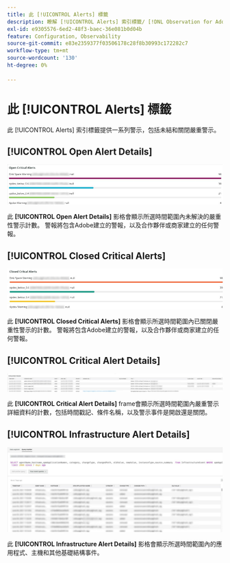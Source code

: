 ```yaml
---
title: 此 [!UICONTROL Alerts] 標籤
description: 瞭解 [!UICONTROL Alerts] 索引標籤/ [!DNL Observation for Adobe Commerce].
exl-id: e9305576-6ed2-48f3-baec-36e081b0d04b
feature: Configuration, Observability
source-git-commit: e83e2359377f03506178c28f8b30993c172282c7
workflow-type: tm+mt
source-wordcount: '130'
ht-degree: 0%

---
```


# 此 [!UICONTROL Alerts] 標籤

此 [!UICONTROL Alerts] 索引標籤提供一系列警示，包括未結和關閉嚴重警示。

## [!UICONTROL Open Alert Details]

![開啟嚴重警示](../../assets/tools/observation-for-adobe-commerce/alerts-tab-1.jpg)

此 **[!UICONTROL Open Alert Details]** 影格會顯示所選時間範圍內未解決的嚴重性警示計數。 警報將包含Adobe建立的警報，以及合作夥伴或商家建立的任何警報。

## [!UICONTROL Closed Critical Alerts]

![已關閉的嚴重警示](../../assets/tools/observation-for-adobe-commerce/alerts-tab-2.jpg)

此 **[!UICONTROL Closed Critical Alerts]** 影格會顯示所選時間範圍內已關閉嚴重性警示的計數。 警報將包含Adobe建立的警報，以及合作夥伴或商家建立的任何警報。

## [!UICONTROL Critical Alert Details]

![嚴重警示詳細資料](../../assets/tools/observation-for-adobe-commerce/alerts-tab-3.jpg)

此 **[!UICONTROL Critical Alert Details]** frame會顯示所選時間範圍內嚴重警示詳細資料的計數，包括時間戳記、條件名稱，以及警示事件是開啟還是關閉。

## [!UICONTROL Infrastructure Alert Details]

![基礎結構警示詳細資料](../../assets/tools/observation-for-adobe-commerce/alerts-tab-4.jpg)

此 **[!UICONTROL Infrastructure Alert Details]** 影格會顯示所選時間範圍內的應用程式、主機和其他基礎結構事件。

